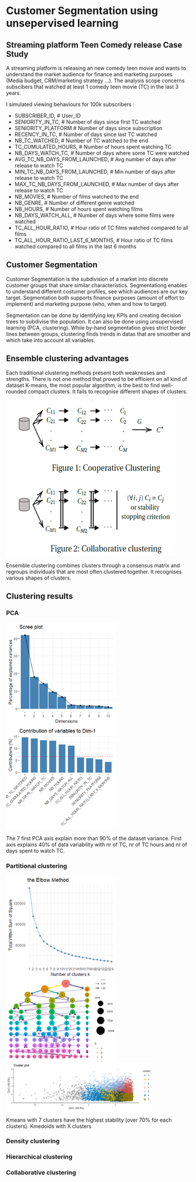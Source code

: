 # Customer Segmentation using unsepervised learning

## Streaming platform Teen Comedy release Case Study

A streaming platform is releasing an new comedy teen movie and wants to understand the market audience for finance and marketing purposes (Media budget, CRM/marketing strategy ...).
The analysis scope concerns subscibers that watched at least 1 comedy teen movie (TC) in the last 3 years.  

I simulated viewing behaviours for 100k subscribers :

- SUBSCRIBER_ID, # User_ID
- SENIORITY_IN_TC, # Number of days since first TC watched
- SENIORITY_PLATFORM # Number of days since subscription 
- RECENCY_IN_TC, # Number of days since last TC watched
- NB_TC_WATCHED, # Number of TC watched to the end
- TC_CUMULATED_HOURS, # Number of hours spent watching TC
- NB_DAYS_WATCH_TC, # Number of days where some TC were watched 
- AVG_TC_NB_DAYS_FROM_LAUNCHED, # Avg number of days after release to watch TC
- MIN_TC_NB_DAYS_FROM_LAUNCHED, # Min number of days after release to watch TC
- MAX_TC_NB_DAYS_FROM_LAUNCHED, # Max number of days after release to watch TC
- NB_MOVIES, # Number of films watched to the end
- NB_GENRE, # Number of different genre watched 
- NB_HOURS, # Number of hours spent watching films 
- NB_DAYS_WATCH_ALL, # Number of days where some films were watched  
- TC_ALL_HOUR_RATIO, # Hour ratio of TC films watched compared to all films
- TC_ALL_HOUR_RATIO_LAST_6_MONTHS, # Hour ratio of TC films watched compared to all films in the last 6 months

## Customer Segmentation

Customer Segmentation is the subdivision of a market into discrete customer groups that share similar characteristics. Segmentationg enables to understand different costumer profiles, see which audiences are our key target. Segmentation both supports finance purposes (amount of effort to implement) and marketing purpose (who, when and how to target).

Segmentation can be done by identifying key KPIs and creating decision trees to subdivise the population. It can also be done using unsupervised learning (PCA, clustering). While by-hand segmentation gives strict border lines between groups, clustering finds trends in datas that are smoother and which take into account all variables. 

## Ensemble clustering advantages

Each traditional clustering methods present both weaknesses and strengths. There is not one method that proved to be efficient on all kind of dataset
K-means, the most popular algorithm, is the best to find well-rounded compact clusters. It fails to recognise different shapes of clusters.

![image](Visualisation/ensemble_clustering_schema.png)

Ensemble clustering combines clusters through a consensus matrix and regroups individuals that are most often clustered together. It recognises various shapes of clusters.

## Clustering results 

### PCA

<img src="Visualisation/PCA_variance_explained.png" width="300"/> <img src="Visualisation/PCA_axis1_contribution.png" width="300"/> 

The 7 first PCA axis explain more than 90% of the dataset variance. First axis explains 40% of data variability with nr of TC, nr of TC hours and nr of days spent to watch TC.

### Partitional clustering 

<img src="Visualisation/Kmeans_wss_elbow.png" width="300"/> <img src="Visualisation/Kmeans_cluster_trees.png" width="300"/>
<img src="Visualisation/Kmeans7_cluster_plot.png" width="400"/> 

Kmeans with 7 clusters have the highest stability (over 70% for each clusters).
Kmedoids with X clusters 

### Density clustering
### Hierarchical clustering

### Collaborative clustering